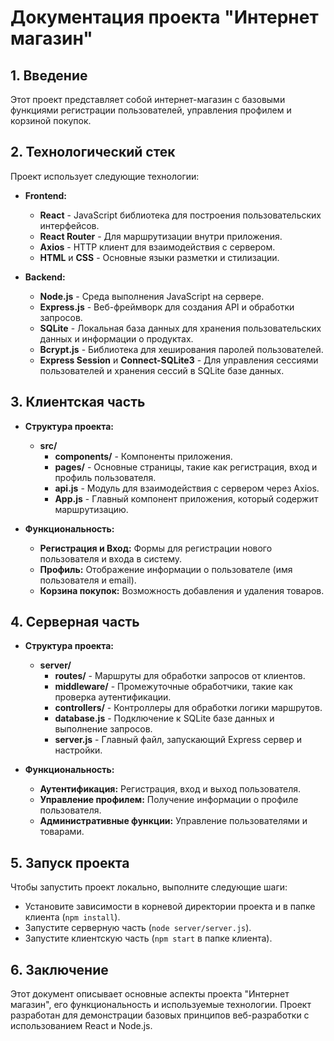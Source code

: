 # Документация проекта "Интернет магазин"

## 1. Введение

Этот проект представляет собой интернет-магазин с базовыми функциями регистрации пользователей, управления профилем и корзиной покупок.

## 2. Технологический стек

Проект использует следующие технологии:

- **Frontend:**

  - **React** - JavaScript библиотека для построения пользовательских интерфейсов.
  - **React Router** - Для маршрутизации внутри приложения.
  - **Axios** - HTTP клиент для взаимодействия с сервером.
  - **HTML** и **CSS** - Основные языки разметки и стилизации.

- **Backend:**
  - **Node.js** - Среда выполнения JavaScript на сервере.
  - **Express.js** - Веб-фреймворк для создания API и обработки запросов.
  - **SQLite** - Локальная база данных для хранения пользовательских данных и информации о продуктах.
  - **Bcrypt.js** - Библиотека для хеширования паролей пользователей.
  - **Express Session** и **Connect-SQLite3** - Для управления сессиями пользователей и хранения сессий в SQLite базе данных.

## 3. Клиентская часть

- **Структура проекта:**

  - **src/**
    - **components/** - Компоненты приложения.
    - **pages/** - Основные страницы, такие как регистрация, вход и профиль пользователя.
    - **api.js** - Модуль для взаимодействия с сервером через Axios.
    - **App.js** - Главный компонент приложения, который содержит маршрутизацию.

- **Функциональность:**
  - **Регистрация и Вход:** Формы для регистрации нового пользователя и входа в систему.
  - **Профиль:** Отображение информации о пользователе (имя пользователя и email).
  - **Корзина покупок:** Возможность добавления и удаления товаров.

## 4. Серверная часть

- **Структура проекта:**

  - **server/**
    - **routes/** - Маршруты для обработки запросов от клиентов.
    - **middleware/** - Промежуточные обработчики, такие как проверка аутентификации.
    - **controllers/** - Контроллеры для обработки логики маршрутов.
    - **database.js** - Подключение к SQLite базе данных и выполнение запросов.
    - **server.js** - Главный файл, запускающий Express сервер и настройки.

- **Функциональность:**
  - **Аутентификация:** Регистрация, вход и выход пользователя.
  - **Управление профилем:** Получение информации о профиле пользователя.
  - **Административные функции:** Управление пользователями и товарами.

## 5. Запуск проекта

Чтобы запустить проект локально, выполните следующие шаги:

- Установите зависимости в корневой директории проекта и в папке клиента (`npm install`).
- Запустите серверную часть (`node server/server.js`).
- Запустите клиентскую часть (`npm start` в папке клиента).

## 6. Заключение

Этот документ описывает основные аспекты проекта "Интернет магазин", его функциональность и используемые технологии. Проект разработан для демонстрации базовых принципов веб-разработки с использованием React и Node.js.
